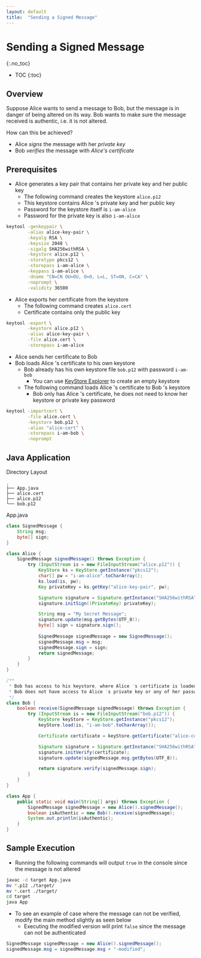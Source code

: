```yaml
---
layout: default
title:  "Sending a Signed Message"
---
```


# Sending a Signed Message
{:.no_toc}

* TOC
{:toc}

## Overview
Suppose Alice wants to send a message to Bob, but the message is in danger of being altered on its way. Bob wants to make sure the message received is authentic, i.e. it is not altered. 

How can this be achieved? 
- Alice _signs_ the message with her _private key_
- Bob _verifies_ the message with _Alice's certificate_

## Prerequisites
- Alice generates a key pair that contains her private key and her public key
  - The following command creates the keystore `alice.p12`
  - This keystore contains Alice 's private key and her public key
  - Password for the keystore itself is `i-am-alice`
  - Password for the private key is also `i-am-alice`

```bash
keytool -genkeypair \
        -alias alice-key-pair \
        -keyalg RSA \
        -keysize 2048 \
        -sigalg SHA256withRSA \
        -keystore alice.p12 \
        -storetype pkcs12 \
        -storepass i-am-alice \
        -keypass i-am-alice \
        -dname "CN=CN OU=OU, O=O, L=L, ST=ON, C=CA" \
        -noprompt \
        -validity 36500        
```

- Alice exports her certificate from the keystore
  - The following command creates `alice.cert`
  - Certificate contains only the public key

```bash
keytool -export \
        -keystore alice.p12 \
        -alias alice-key-pair \
        -file alice.cert \
        -storepass i-am-alice
```

- Alice sends her certificate to Bob
- Bob loads Alice 's certificate to his own keystore
  - Bob already has his own keystore file `bob.p12` with password `i-am-bob`
    - You can use [KeyStore Explorer](https://keystore-explorer.org/) to create an empty keystore
  - The following command loads Alice 's certificate to Bob 's keystore
    - Bob only has Alice 's certificate, he does not need to know her keystore or private key password

```bash
keytool -importcert \
        -file alice.cert \
        -keystore bob.p12 \
        -alias "alice-cert" \
        -storepass i-am-bob \
        -noprompt
```

## Java Application
Directory Layout
```plaintext
.
├── App.java
├── alice.cert
├── alice.p12
└── bob.p12
```
App.java
```java
class SignedMessage {
    String msg;
    byte[] sign;
}

class Alice {
    SignedMessage signedMessage() throws Exception {
        try (InputStream is = new FileInputStream("alice.p12")) {
            KeyStore ks = KeyStore.getInstance("pkcs12");
            char[] pw = "i-am-alice".toCharArray();
            ks.load(is, pw);
            Key privateKey = ks.getKey("alice-key-pair", pw);

            Signature signature = Signature.getInstance("SHA256withRSA");
            signature.initSign((PrivateKey) privateKey);

            String msg = "My Secret Message";
            signature.update(msg.getBytes(UTF_8));
            byte[] sign = signature.sign();
            
            SignedMessage signedMessage = new SignedMessage();
            signedMessage.msg = msg;
            signedMessage.sign = sign;
            return signedMessage;
        }
    }
}

/**
 * Bob has access to his keystore, where Alice 's certificate is loaded.
 * Bob does not have access to Alice 's private key or any of her passwords.
 */
class Bob {
    boolean receive(SignedMessage signedMessage) throws Exception {
        try (InputStream is = new FileInputStream("bob.p12")) {
            KeyStore keyStore = KeyStore.getInstance("pkcs12");
            keyStore.load(is, "i-am-bob".toCharArray());

            Certificate certificate = keyStore.getCertificate("alice-cert");

            Signature signature = Signature.getInstance("SHA256withRSA");
            signature.initVerify(certificate);
            signature.update(signedMessage.msg.getBytes(UTF_8));

            return signature.verify(signedMessage.sign);
        }
    }
}

class App {
    public static void main(String[] args) throws Exception {
        SignedMessage signedMessage = new Alice().signedMessage();
        boolean isAuthentic = new Bob().receive(signedMessage);
        System.out.println(isAuthentic);
    }
}
```

## Sample Execution
- Running the following commands will output `true` in the console since the message is not altered
```bash
javac -d target App.java
mv *.p12 ./target/
mv *.cert ./target/
cd target
java App
```

- To see an example of case where the message can not be verified, modify the main method slightly as seen below
  - Executing the modified version will print `false` since the message can not be authenticated
```java
SignedMessage signedMessage = new Alice().signedMessage();
signedMessage.msg = signedMessage.msg + "-modified";
```

